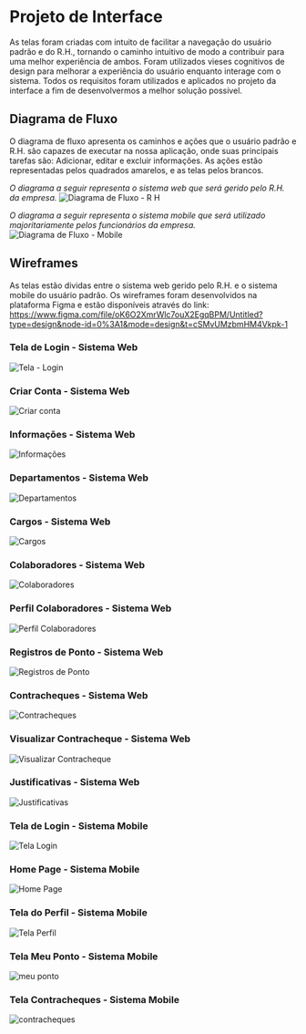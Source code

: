 
# Projeto de Interface

As telas foram criadas com intuito de facilitar a navegação do usuário padrão e do R.H., tornando o caminho intuitivo de modo a contribuir para uma melhor experiência de ambos. Foram utilizados vieses cognitivos de design para melhorar a experiência do usuário enquanto interage com o sistema. Todos os requisitos foram utilizados e aplicados no projeto da interface a fim de desenvolvermos a melhor solução possível.

## Diagrama de Fluxo

O diagrama de fluxo apresenta os caminhos e ações que o usuário padrão e R.H. são capazes de executar na nossa aplicação, onde suas principais tarefas são: Adicionar, editar e excluir informações. As ações estão representadas pelos quadrados amarelos, e as telas pelos brancos.

*O diagrama a seguir representa o sistema web que será gerido pelo R.H. da empresa.*
![Diagrama de Fluxo - R H](https://github.com/ICEI-PUC-Minas-PMV-ADS/pmv-ads-2023-2-e4-proj-infra-t3-grupo-1-projeto-ponto/assets/103212087/eb77772f-36a0-4f37-9729-18278ea805d3)

*O diagrama a seguir representa o sistema mobile que será utilizado majoritariamente pelos funcionários da empresa.*
![Diagrama de Fluxo - Mobile](https://github.com/ICEI-PUC-Minas-PMV-ADS/pmv-ads-2023-2-e4-proj-infra-t3-grupo-1-projeto-ponto/assets/103212087/1440fabc-d99f-4101-8bb4-66765bc154f7)



## Wireframes

As telas estão dividas entre o sistema web gerido pelo R.H. e o sistema mobile do usuário padrão. 
Os wireframes foram desenvolvidos na plataforma Figma e estão disponíveis através do link: https://www.figma.com/file/oK6O2XmrWlc7ouX2EgqBPM/Untitled?type=design&node-id=0%3A1&mode=design&t=cSMvUMzbmHM4Vkpk-1


### Tela de Login - Sistema Web
![Tela - Login](https://github.com/ICEI-PUC-Minas-PMV-ADS/pmv-ads-2023-2-e4-proj-infra-t3-grupo-1-projeto-ponto/assets/103212087/a29e77bf-42af-41d9-b642-2454405318a0)

### Criar Conta - Sistema Web
![Criar conta](https://github.com/ICEI-PUC-Minas-PMV-ADS/pmv-ads-2023-2-e4-proj-infra-t3-grupo-1-projeto-ponto/assets/103212087/eee0d8bf-5e2c-483c-ba78-b96e6b6d2a5b)

### Informações - Sistema Web
![Informações](https://github.com/ICEI-PUC-Minas-PMV-ADS/pmv-ads-2023-2-e4-proj-infra-t3-grupo-1-projeto-ponto/assets/103212087/17fd8920-1dd5-4a7d-abfa-b4c5814d5fee)

### Departamentos - Sistema Web
![Departamentos](https://github.com/ICEI-PUC-Minas-PMV-ADS/pmv-ads-2023-2-e4-proj-infra-t3-grupo-1-projeto-ponto/assets/103212087/dbb038eb-080b-4c36-82ed-e012b5206304)

### Cargos - Sistema Web
![Cargos](https://github.com/ICEI-PUC-Minas-PMV-ADS/pmv-ads-2023-2-e4-proj-infra-t3-grupo-1-projeto-ponto/assets/103212087/cfd9994a-0c09-4b22-8189-78350fd31f55)

### Colaboradores - Sistema Web
![Colaboradores](https://github.com/ICEI-PUC-Minas-PMV-ADS/pmv-ads-2023-2-e4-proj-infra-t3-grupo-1-projeto-ponto/assets/103212087/69e3faa6-f8da-4532-ad42-f7d444af41f4)

### Perfil Colaboradores - Sistema Web
![Perfil Colaboradores](https://github.com/ICEI-PUC-Minas-PMV-ADS/pmv-ads-2023-2-e4-proj-infra-t3-grupo-1-projeto-ponto/assets/103212087/716dd109-b393-4993-9531-9f977b9955da)

### Registros de Ponto - Sistema Web
![Registros de Ponto](https://github.com/ICEI-PUC-Minas-PMV-ADS/pmv-ads-2023-2-e4-proj-infra-t3-grupo-1-projeto-ponto/assets/103212087/b9c5a4ab-85ac-450a-8160-9448afb8334c)

### Contracheques - Sistema Web
![Contracheques](https://github.com/ICEI-PUC-Minas-PMV-ADS/pmv-ads-2023-2-e4-proj-infra-t3-grupo-1-projeto-ponto/assets/103212087/343f9b55-8747-4684-b650-66b6aa4d238c)

### Visualizar Contracheque - Sistema Web
![Visualizar Contracheque](https://github.com/ICEI-PUC-Minas-PMV-ADS/pmv-ads-2023-2-e4-proj-infra-t3-grupo-1-projeto-ponto/assets/103212087/5cb12cda-0bdc-48dd-ad5e-e733a2034c75)

### Justificativas - Sistema Web
![Justificativas](https://github.com/ICEI-PUC-Minas-PMV-ADS/pmv-ads-2023-2-e4-proj-infra-t3-grupo-1-projeto-ponto/assets/103212087/00a450d7-a30c-4338-bd5a-d63c57d8dd91)

### Tela de Login - Sistema Mobile
![Tela Login](https://github.com/ICEI-PUC-Minas-PMV-ADS/pmv-ads-2023-2-e4-proj-infra-t3-grupo-1-projeto-ponto/assets/103212087/0a64e47b-a0d6-4703-8cc3-a2fb19337719)

### Home Page - Sistema Mobile
![Home Page](https://github.com/ICEI-PUC-Minas-PMV-ADS/pmv-ads-2023-2-e4-proj-infra-t3-grupo-1-projeto-ponto/assets/103212087/e7aa227e-30e5-4c51-ad0f-8b7fb6978c8c)

### Tela do Perfil - Sistema Mobile
![Tela Perfil](https://github.com/ICEI-PUC-Minas-PMV-ADS/pmv-ads-2023-2-e4-proj-infra-t3-grupo-1-projeto-ponto/assets/103212087/e6681a66-3cb9-43cd-8133-32ec4fa193fd)

### Tela Meu Ponto - Sistema Mobile
![meu ponto](https://github.com/ICEI-PUC-Minas-PMV-ADS/pmv-ads-2023-2-e4-proj-infra-t3-grupo-1-projeto-ponto/assets/103212087/702bea28-b19e-4699-989d-d314c8d6f220)

### Tela Contracheques - Sistema Mobile
![contracheques](https://github.com/ICEI-PUC-Minas-PMV-ADS/pmv-ads-2023-2-e4-proj-infra-t3-grupo-1-projeto-ponto/assets/103212087/2482e448-baa2-4e81-a0a0-4e718a4e87f7)
